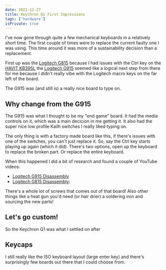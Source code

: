 ```yaml
---
date: 2021-12-27
title: Keychron Q1 First Impressions
tags: ['hardware']
isPrivate: true
---
```


I've now gone through quite a few mechanical keyboards in a relatively
short time. The first couple of times were to replace the current
faulty one I was using. This time around it was more of a
sustainability decision than a replacement.

First up was the [Logitech G815] because I had issues with the Ctrl
key on the [HAVIT KB395L] the [Logitech G915] seemed like a logical
next step from there for me because I didn't really vibe with the
Logitech macro keys on the far left of the board.

The G915 was (and still is) a really nice board to type on.

## Why change from the G915

The G915 was what I thought to be my "end game" board. It had the
media controls on it, which was a main decicion in me getting it. It
also had the super nice low profile Kailh switches I really liked
typing on.

The only thing is with a factory made board like this, if there's
issues with one of the switches, you can't just replace it. So, say
the Ctrl key starts playing up again (which it did). There's two
options, open up the keyboard to replace the broken part. Or replace
the entire keyboard.

When this happened I did a bit of research and found a couple of
YouTube videos:

- [Logitech G915 Disassembly]
- [Logitech G815 Disassembly]:

There's a whole lot of screws that comes out of that board! Also other
things like a heat gun you'd need (or hair drier) a soldering iron and
sourcing the new parts!

## Let's go custom!

So the Keychron Q1 was what I settled on after

## Keycaps

I still really like the ISO keyboard layout (large enter key) and
there's surprisingly few boards out there that I could choose from.

<!-- Links -->

[logitech g815]: https://scottspence.com/posts/logitech-g815
[logitech g915]: https://scottspence.com/posts/logitech-g915
[havit kb395l]: https://www.amazon.co.uk/gp/product/B0767YQQTQ
[logitech g915 disassembly]:
  https://www.youtube.com/watch?v=qLvvMJYUWdE
[logitech g815 disassembly]:
  https://www.youtube.com/watch?v=C32VZ6SDTCE
